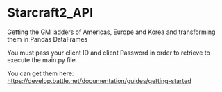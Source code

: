 # Starcraft2_API
Getting the GM ladders of Americas, Europe and Korea and transforming them in Pandas DataFrames

You must pass your client ID and client Password in order to retrieve to execute the main.py file.

You can get them here: https://develop.battle.net/documentation/guides/getting-started
